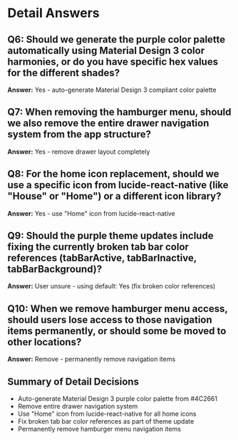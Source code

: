 # Detail Answers

## Q6: Should we generate the purple color palette automatically using Material Design 3 color harmonies, or do you have specific hex values for the different shades?
**Answer:** Yes - auto-generate Material Design 3 compliant color palette

## Q7: When removing the hamburger menu, should we also remove the entire drawer navigation system from the app structure?
**Answer:** Yes - remove drawer layout completely

## Q8: For the home icon replacement, should we use a specific icon from lucide-react-native (like "House" or "Home") or a different icon library?
**Answer:** Yes - use "Home" icon from lucide-react-native

## Q9: Should the purple theme updates include fixing the currently broken tab bar color references (tabBarActive, tabBarInactive, tabBarBackground)?
**Answer:** User unsure - using default: Yes (fix broken color references)

## Q10: When we remove hamburger menu access, should users lose access to those navigation items permanently, or should some be moved to other locations?
**Answer:** Remove - permanently remove navigation items

## Summary of Detail Decisions
- Auto-generate Material Design 3 purple color palette from #4C2661
- Remove entire drawer navigation system
- Use "Home" icon from lucide-react-native for all home icons
- Fix broken tab bar color references as part of theme update
- Permanently remove hamburger menu navigation items